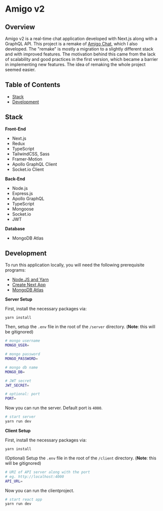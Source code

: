 # Amigo v2

## Overview

Amigo v2 is a real-time chat application developed with Next.js along with a GraphQL API. This project is a remake of [Amigo Chat](https://github.com/roynulrohan/amigo-chat), which I also developed. The "remake" is mostly a migration to a slightly different stack and with improved features. The motivation behind this came from the lack of scalability and good practices in the first version, which became a barrier in implementing new features. The idea of remaking the whole project seemed easier.

## Table of Contents

-   [Stack](#stack)<br/>
-   [Development](#development)<br/>
<!-- -   [Screenshots](#screenshots)<br/> -->

## Stack

**Front-End**

-   Next.js
-   Redux
-   TypeScript
-   TailwindCSS, Sass
-   Framer-Motion
-   Apollo GraphQL Client
-   Socket.io Client

**Back-End**

-   Node.js
-   Express.js
-   Apollo GraphQL
-   TypeScript
-   Mongoose
-   Socket<span/>.io
-   JWT

**Database**

-   MongoDB Atlas

## Development

To run this application locally, you will need the following prerequisite programs:

-   [Node.JS and Yarn](https://nodejs.org/en/)
-   [Create Next App](https://nextjs.org/docs/api-reference/create-next-app)
-   [MongoDB Atlas](https://www.mongodb.com/)

**Server Setup**

First, install the necessary packages via:

```
yarn install
```

Then, setup the `.env` file in the root of the `/server` directory. (**Note**: this will be gitignored)

```bash
# mongo username
MONGO_USER=

# mongo password
MONGO_PASSWORD=

# mongo db name
MONGO_DB=

# JWT secret
JWT_SECRET=

# optional: port
PORT=
```

Now you can run the server. Default port is `4000`.

```bash
# start server
yarn run dev
```

**Client Setup**

First, install the necessary packages via:

```
yarn install
```

(Optional) Setup the `.env` file in the root of the `/client` directory. (**Note**: this will be gitignored)

```bash
# URI of API server along with the port
# eg. http://localhost:4000
API_URL=
```

Now you can run the clientproject.

```bash
# start react app
yarn run dev
```

<!-- ## Screenshots

Home Page
![](misc/Home-Page.png)
Market Page
![](misc/Market-Page.png)
Stock Page
![](misc/Stock-Page.png)
Account Page
![](misc/Account-Page.png) -->
